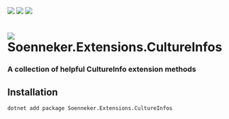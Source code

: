 ﻿[![](https://img.shields.io/nuget/v/soenneker.extensions.cultureinfos.svg?style=for-the-badge)](https://www.nuget.org/packages/soenneker.extensions.cultureinfos/)
[![](https://img.shields.io/github/actions/workflow/status/soenneker/soenneker.extensions.cultureinfos/publish-package.yml?style=for-the-badge)](https://github.com/soenneker/soenneker.extensions.cultureinfos/actions/workflows/publish-package.yml)
[![](https://img.shields.io/nuget/dt/soenneker.extensions.cultureinfos.svg?style=for-the-badge)](https://www.nuget.org/packages/soenneker.extensions.cultureinfos/)

# ![](https://user-images.githubusercontent.com/4441470/224455560-91ed3ee7-f510-4041-a8d2-3fc093025112.png) Soenneker.Extensions.CultureInfos
### A collection of helpful CultureInfo extension methods

## Installation

```
dotnet add package Soenneker.Extensions.CultureInfos
```
